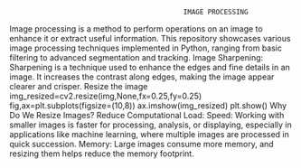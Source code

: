                                                IMAGE PROCESSING

Image processing is a method to perform operations on an image to enhance it or extract useful information. This repository showcases various image processing techniques implemented in Python, ranging from basic filtering to advanced segmentation and tracking.
Image Sharpening:
    Sharpening is a technique used to enhance the edges and fine details in an image. It increases the contrast along edges, making the image appear clearer and crisper.
Resize the image
   img_resized=cv2.resize(img,None,fx=0.25,fy=0.25)
   fig,ax=plt.subplots(figsize=(10,8))
   ax.imshow(img_resized)
   plt.show()
Why Do We Resize Images?
Reduce Computational Load:
        Speed: Working with smaller images is faster for processing, analysis, or displaying, especially in applications like machine learning, where multiple images 
               are processed in quick succession.
        Memory: Large images consume more memory, and resizing them helps reduce the memory footprint.
